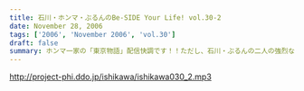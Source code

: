 ```yaml
---
title: 石川・ホンマ・ぶるんのBe-SIDE Your Life! vol.30-2
date: November 28, 2006
tags: ['2006', 'November 2006', 'vol.30']
draft: false
summary: ホンマ一家の「東京物語」配信快調です！！ただし、石川・ぶるんの二人の強烈なる合いの手（愛の手！？）により、話の本筋がズレまくるのはご愛敬ってことでお願いしまーす！NAMAE
---
```


http://project-phi.ddo.jp/ishikawa/ishikawa030_2.mp3
